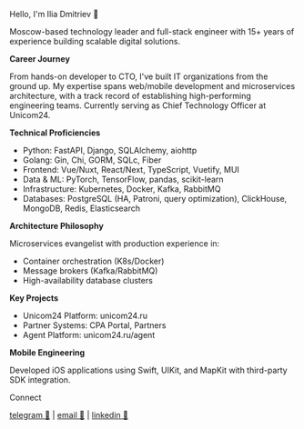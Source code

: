 Hello, I'm Ilia Dmitriev 👋

Moscow-based technology leader and full-stack engineer with 15+ years of experience building scalable digital solutions.

**Career Journey**

From hands-on developer to CTO, I've built IT organizations from the ground up. My expertise spans web/mobile development and microservices architecture, with a track record of establishing high-performing engineering teams. Currently serving as Chief Technology Officer at Unicom24.

**Technical Proficiencies**

+ Python: FastAPI, Django, SQLAlchemy, aiohttp
+ Golang: Gin, Chi, GORM, SQLc, Fiber
+ Frontend: Vue/Nuxt, React/Next, TypeScript, Vuetify, MUI
+ Data & ML: PyTorch, TensorFlow, pandas, scikit-learn
+ Infrastructure: Kubernetes, Docker, Kafka, RabbitMQ
+ Databases: PostgreSQL (HA, Patroni, query optimization), ClickHouse, MongoDB, Redis, Elasticsearch

**Architecture Philosophy**

Microservices evangelist with production experience in:

+ Container orchestration (K8s/Docker)
+ Message brokers (Kafka/RabbitMQ)
+ High-availability database clusters

**Key Projects**

+ Unicom24 Platform: unicom24.ru
+ Partner Systems: CPA Portal, Partners
+ Agent Platform: unicom24.ru/agent

**Mobile Engineering**

Developed iOS applications using Swift, UIKit, and MapKit with third-party SDK integration.

Connect

[telegram 💬](https://t.me/iliadmitriev) | [email 📨](mailto:ilia.dmitriev@gmail.com) | [linkedin 🔗](https://www.linkedin.com/in/iliadmitriev)
